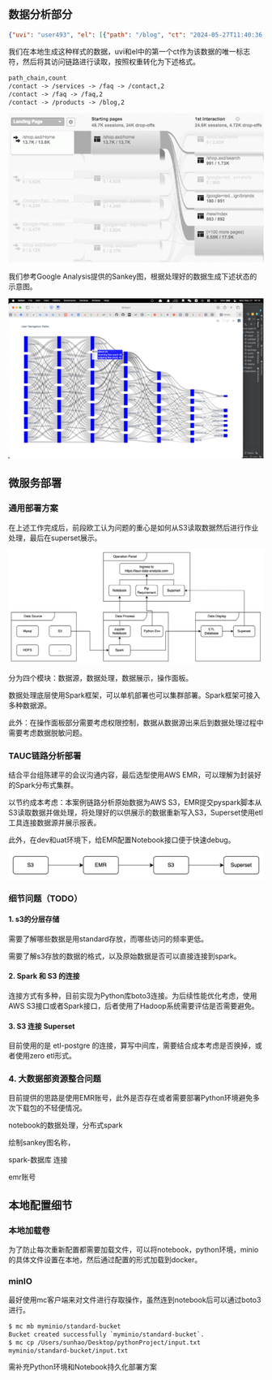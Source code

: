 ## 数据分析部分

```json
{"uvi": "user493", "el": [{"path": "/blog", "ct": "2024-05-27T11:40:36.263222"}, {"path": "/about", "ct": "2024-05-27T11:41:36.263222"}, {"path": "/services", "ct": "2024-05-27T11:44:36.263222"}, {"path": "/blog", "ct": "2024-05-27T11:52:36.263222"}, {"path": "/about", "ct": "2024-05-27T11:44:36.263222"}]}
```

我们在本地生成这种样式的数据，uvi和el中的第一个ct作为该数据的唯一标志符，然后将其访问链路进行读取，按照权重转化为下述格式。

```
path_chain,count
/contact -> /services -> /faq -> /contact,2
/contact -> /faq -> /faq,2
/contact -> /products -> /blog,2
```

![unnamed](img/posts/链路分析实例.asserts/unnamed.png)

我们参考Google Analysis提供的Sankey图，根据处理好的数据生成下述状态的示意图。

![img](img/posts/链路分析实例.asserts/img.png)



## 微服务部署

### 通用部署方案

在上述工作完成后，前段欧工认为问题的重心是如何从S3读取数据然后进行作业处理，最后在superset展示。

![image-20240531173301927](img/posts/链路分析实例.asserts/image-20240531173301927.png)

分为四个模块：数据源，数据处理，数据展示，操作面板。

数据处理底层使用Spark框架，可以单机部署也可以集群部署。Spark框架可接入多种数据源。

此外：在操作面板部分需要考虑权限控制，数据从数据源出来后到数据处理过程中需要考虑数据脱敏问题。



### TAUC链路分析部署

结合平台组陈建平的会议沟通内容，最后选型使用AWS EMR，可以理解为封装好的Spark分布式集群。

以节约成本考虑：本案例链路分析原始数据为AWS S3，EMR提交pyspark脚本从S3读取数据并做处理，将处理好的以供展示的数据重新写入S3，Superset使用etl工具连接数据源并展示报表。

此外，在dev和uat环境下，给EMR配置Notebook接口便于快速debug。



![image-20240530102036825](img/posts/链路分析实例.asserts/image-20240530102036825.png)



### 细节问题（TODO）

#### 1. s3的分层存储

需要了解哪些数据是用standard存放，而哪些访问的频率更低。

需要了解s3存放的数据的格式，以及原始数据是否可以直接连接到spark。



#### 2. Spark 和 S3 的连接

连接方式有多种，目前实现为Python库boto3连接。为后续性能优化考虑，使用AWS S3接口或者Spark接口，后者使用了Hadoop系统需要评估是否需要避免。



#### 3. S3 连接 Superset

目前使用的是 etl-postgre 的连接，算写中间库，需要结合成本考虑是否换掉，或者使用zero etl形式。



### 4. 大数据部资源整合问题

目前提供的思路是使用EMR账号，此外是否存在或者需要部署Python环境避免多次下载包的不轻便情况。

notebook的数据处理，分布式spark

绘制sankey图名称，

spark-数据库 连接

emr账号







## 本地配置细节

### 本地加载卷

为了防止每次重新配置都需要加载文件，可以将notebook，python环境，minio的具体文件设置在本地，然后通过配置的形式加载到docker。

### minIO

最好使用mc客户端来对文件进行存取操作，虽然连到notebook后可以通过boto3进行。

```shell
$ mc mb myminio/standard-bucket
Bucket created successfully `myminio/standard-bucket`.
$ mc cp /Users/sunhao/Desktop/pythonProject/input.txt myminio/standard-bucket/input.txt 
```



需补充Python环境和Notebook持久化部署方案
